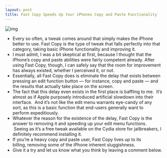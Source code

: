 ```yaml
---
layout: post
title: Fast Copy Speeds Up Your iPhones Copy and Paste Functionality
---
```

![img](http://media.idownloadblog.com/wp-content/uploads/2010/10/Fast-Copy-e1287967169606.png)
* Every so often, a tweak comes around that simply makes the iPhone better to use. Fast Copy is the type of tweak that falls perfectly into that category, taking basic iPhone functionality and improving it.
* I must admit, I was a bit skeptical at first, because I thought that the iPhone’s copy and paste abilities were fairly competent already. After using Fast Copy, though, I can safely say that the room for improvement has always existed, whether I perceived it, or not.
* Essentially, all Fast Copy does is eliminate the delay that exists between pressing an edit function button — for instance, copy and paste — and the results that actually take place on the screen.
* The fact that this delay even exists in the first place is baffling to me.  It’s almost as if Apple purposely introduced artificial slowdown into their interface.  And it’s not like the edit menu warrants eye-candy of any sort, as this is a basic function that end-users generally want to perform expeditiously.
* Whatever the reason for the existence of the delay, Fast Copy is the answer to removing it and speeding up your edit menu functions.  Seeing as it’s a free tweak available on the Cydia store for jailbreakers, I definitely recommend installing it.
* If you’re a heavy copy and paste user, Fast Copy lives up to its billing, removing some of the iPhone inherent sluggishness.
* Give it a try and let us know what you think by leaving a comment below.

